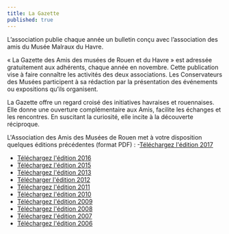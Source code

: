 ```yaml
---
title: La Gazette
published: true
---
```



L’association publie chaque année un bulletin conçu avec l’association des amis du Musée Malraux du Havre.

« La Gazette des Amis des musées de Rouen et du Havre » est adressée gratuitement aux adhérents, chaque année en novembre. Cette publication vise à faire connaître les activités des deux associations. Les Conservateurs des Musées participent à sa rédaction par la présentation des événements ou expositions qu’ils organisent.

La Gazette offre un regard croisé des initiatives havraises et rouennaises. Elle donne une ouverture complémentaire aux Amis, facilite les échanges et les rencontres. En suscitant la curiosité, elle incite à la découverte réciproque.

L'Association des Amis des Musées de Rouen met à votre disposition quelques éditions précédentes (format PDF) : 
 -[Téléchargez l'édition 2017](https://mail.google.com/mail/u/0/?ui=2&ik=a6634b9dad&view=att&th=15aa40fb40f2d55c&attid=0.1&disp=inline&safe=1&zw)
 - [Téléchargez l'édition 2016](/fichiers/gazette/gazette_2016.pdf)
 - [Téléchargez l'édition 2015](/fichiers/gazette/gazette_2015.pdf)
 - [Téléchargez l'édition 2013](/fichiers/gazette/gazette_2013.pdf)
 - [Télécharger l'édition 2012](/fichiers/gazette/gazette_2012.pdf)
 - [Téléchargez l'édition 2011](/fichiers/gazette/gazette_2011.pdf)
 - [Téléchargez l'édition 2010](/fichiers/gazette/gazette_2010.pdf)
 - [Téléchargez l'édition 2009](/fichiers/gazette/gazette_2009.pdf)
 - [Téléchargez l'édition 2008](/fichiers/gazette/gazette_2008.pdf)
 - [Téléchargez l'édition 2007](/fichiers/gazette/gazette_2007.pdf)
 - [Téléchargez l'édition 2006](/fichiers/gazette/gazette_2006.pdf)
